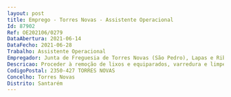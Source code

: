 ```yaml
--- 
layout: post
title: Emprego - Torres Novas - Assistente Operacional
Id: 87902
Ref: OE202106/0279
DataAbertura: 2021-06-14
DataFecho: 2021-06-28
Trabalho: Assistente Operacional
Empregador: Junta de Freguesia de Torres Novas (São Pedro), Lapas e Ribeira Branca
Descricao: Proceder à remoção de lixos e equiparados, varredura e limpeza de ruas, limpeza de sargetas, lavagem de vias públicas, limpeza de chafariz, remoção de lixeiras e extirpação de ervas, conservação de pavimentos, manutenção e conservação dos recintos escolares
CodigoPostal: 2350-427 TORRES NOVAS
Concelho: Torres Novas
Distrito: Santarém
--- 
```

